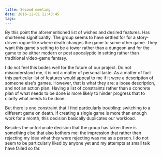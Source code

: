 ```yaml
---
title: Second meeting
date: 2016-11-01 11:43:45
tags:
---
```


By this point the aforementioned list of wishes and desired features. Has shortened significantly. The group seems to have settled for for a story-driven rogue-like where death changes the game to some other game. They want this game's setting to be a tower rather than a dungeon and for the game to be either modern or post apocalyptic in setting rather than traditional video-game fantasy.

I do not feel this bodes well for the future of our project. Do not misunderstand me, it is not a matter of personal taste.  As a matter of fact this particular list of features would appeal to me if it were a description of someone else's games. However, that is what they are: a loose description, and not an action plan. Having a list of constraints rather than a concrete plan of what needs to be done is more likely to hinder progress that to clarify what needs to be done.

But there is one constraint that I find particularly troubling: switching to a different game on death. If creating a single game is more than enough work for a month, this decision basically duplicates our workload.

Besides the unfortunate decision that the group has taken there is something else that also bothers me: the impression that rather than rejecting my idea what they were rejecting was me as a person. I do not seem to be particularly liked by anyone yet and my attempts at small talk have failed so far.
